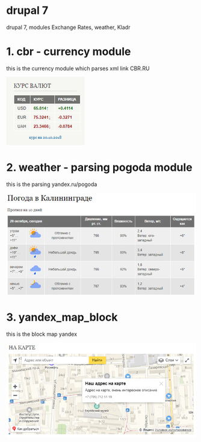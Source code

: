 # drupal 7
drupal 7, modules
Exchange Rates, weather, Kladr

# 1. cbr - currency module
this is the currency module which parses xml link CBR.RU

![currency](https://github.com/otolaa/drupal7/blob/master/img/cbr.png "this is the currency module which parses xml link CBR.RU")

# 2. weather - parsing pogoda module
this is the parsing yandex.ru/pogoda

![yandex.ru/pogoda](https://github.com/otolaa/drupal7/blob/master/img/weather.png "yandex.ru/pogoda")

# 3. yandex_map_block
this is the block map yandex

![yandex_map_block](https://github.com/otolaa/drupal7/blob/master/img/map_block.png "yandex_map_block")
